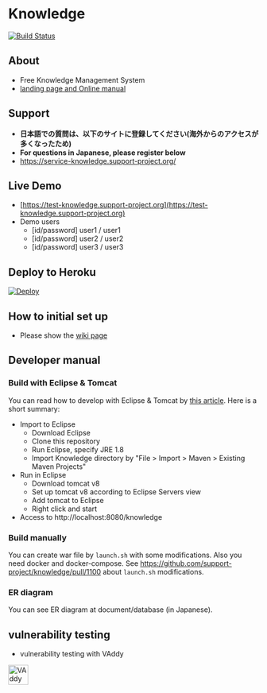 # Knowledge

[![Build Status](https://travis-ci.org/support-project/knowledge.svg?branch=master)](https://travis-ci.org/support-project/knowledge)


## About
- Free Knowledge Management System
- [landing page and Online manual](https://information-knowledge.support-project.org/)

## Support
- **日本語での質問は、以下のサイトに登録してください(海外からのアクセスが多くなったため)**
- **For questions in Japanese, please register below**
- https://service-knowledge.support-project.org/

## Live Demo
- [https://test-knowledge.support-project.org](https://test-knowledge.support-project.org)
- Demo users
   - [id/password] user1 / user1
   - [id/password] user2 / user2
   - [id/password] user3 / user3


## Deploy to Heroku

[![Deploy](https://www.herokucdn.com/deploy/button.svg)](https://heroku.com/deploy?template=https://github.com/support-project/knowledge)


## How to initial set up
- Please show the [wiki page](https://github.com/support-project/knowledge/wiki)


## Developer manual

### Build with Eclipse & Tomcat

You can read how to develop with Eclipse & Tomcat by [this article](http://koda3.hatenablog.com/entry/2015/04/08/061130).
Here is a short summary:

- Import to Eclipse
  - Download Eclipse
  - Clone this repository
  - Run Eclipse, specify JRE 1.8
  - Import Knowledge directory by "File > Import > Maven > Existing Maven Projects"
- Run in Eclipse
  - Download tomcat v8
  - Set up tomcat v8 according to Eclipse Servers view
  - Add tomcat to Eclipse
  - Right click and start
- Access to http://localhost:8080/knowledge

### Build manually

You can create war file by `launch.sh` with some modifications.
Also you need docker and docker-compose.
See https://github.com/support-project/knowledge/pull/1100 about `launch.sh` modifications.


### ER diagram

You can see ER diagram at document/database (in Japanese).

## vulnerability testing
- vulnerability testing with VAddy
<a href="https://vaddy.net/" target="_blank">
<img alt="VAddy logo" src="https://raw.github.com/wiki/support-project/knowledge/assets/images/VAddy_logo_b.png" height="40" /></a>
